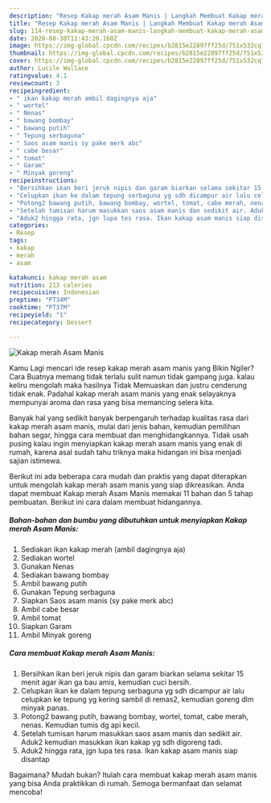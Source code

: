 ```yaml
---
description: "Resep Kakap merah Asam Manis | Langkah Membuat Kakap merah Asam Manis Yang Enak dan Simpel"
title: "Resep Kakap merah Asam Manis | Langkah Membuat Kakap merah Asam Manis Yang Enak dan Simpel"
slug: 114-resep-kakap-merah-asam-manis-langkah-membuat-kakap-merah-asam-manis-yang-enak-dan-simpel
date: 2020-08-30T11:43:20.160Z
image: https://img-global.cpcdn.com/recipes/b2815e22897ff25d/751x532cq70/kakap-merah-asam-manis-foto-resep-utama.jpg
thumbnail: https://img-global.cpcdn.com/recipes/b2815e22897ff25d/751x532cq70/kakap-merah-asam-manis-foto-resep-utama.jpg
cover: https://img-global.cpcdn.com/recipes/b2815e22897ff25d/751x532cq70/kakap-merah-asam-manis-foto-resep-utama.jpg
author: Lucile Wallace
ratingvalue: 4.1
reviewcount: 3
recipeingredient:
- " ikan kakap merah ambil dagingnya aja"
- " wortel"
- " Nenas"
- " bawang bombay"
- " bawang putih"
- " Tepung serbaguna"
- " Saos asam manis sy pake merk abc"
- " cabe besar"
- " tomat"
- " Garam"
- " Minyak goreng"
recipeinstructions:
- "Bersihkan ikan beri jeruk nipis dan garam biarkan selama sekitar 15 menit agar ikan ga bau amis, kemudian cuci bersih."
- "Celupkan ikan ke dalam tepung serbaguna yg sdh dicampur air lalu celupkan ke tepung yg kering sambil di remas2, kemudian goreng dlm minyak panas."
- "Potong2 bawang putih, bawang bombay, wortel, tomat, cabe merah, nenas. Kemudian tumis dg api kecil."
- "Setelah tumisan harum masukkan saos asam manis dan sedikit air. Aduk2 kemudian masukkan ikan kakap yg sdh digoreng tadi."
- "Aduk2 hingga rata, jgn lupa tes rasa. Ikan kakap asam manis siap disantap"
categories:
- Resep
tags:
- kakap
- merah
- asam

katakunci: kakap merah asam 
nutrition: 213 calories
recipecuisine: Indonesian
preptime: "PT34M"
cooktime: "PT37M"
recipeyield: "1"
recipecategory: Dessert

---
```



![Kakap merah Asam Manis](https://img-global.cpcdn.com/recipes/b2815e22897ff25d/751x532cq70/kakap-merah-asam-manis-foto-resep-utama.jpg)

Kamu Lagi mencari ide resep kakap merah asam manis yang Bikin Ngiler? Cara Buatnya memang tidak terlalu sulit namun tidak gampang juga. kalau keliru mengolah maka hasilnya Tidak Memuaskan dan justru cenderung tidak enak. Padahal kakap merah asam manis yang enak selayaknya mempunyai aroma dan rasa yang bisa memancing selera kita.

Banyak hal yang sedikit banyak berpengaruh terhadap kualitas rasa dari kakap merah asam manis, mulai dari jenis bahan, kemudian pemilihan bahan segar, hingga cara membuat dan menghidangkannya. Tidak usah pusing kalau ingin menyiapkan kakap merah asam manis yang enak di rumah, karena asal sudah tahu triknya maka hidangan ini bisa menjadi sajian istimewa.




Berikut ini ada beberapa cara mudah dan praktis yang dapat diterapkan untuk mengolah kakap merah asam manis yang siap dikreasikan. Anda dapat membuat Kakap merah Asam Manis memakai 11 bahan dan 5 tahap pembuatan. Berikut ini cara dalam membuat hidangannya.

<!--inarticleads1-->

##### Bahan-bahan dan bumbu yang dibutuhkan untuk menyiapkan Kakap merah Asam Manis:

1. Sediakan  ikan kakap merah (ambil dagingnya aja)
1. Sediakan  wortel
1. Gunakan  Nenas
1. Sediakan  bawang bombay
1. Ambil  bawang putih
1. Gunakan  Tepung serbaguna
1. Siapkan  Saos asam manis (sy pake merk abc)
1. Ambil  cabe besar
1. Ambil  tomat
1. Siapkan  Garam
1. Ambil  Minyak goreng




<!--inarticleads2-->

##### Cara membuat Kakap merah Asam Manis:

1. Bersihkan ikan beri jeruk nipis dan garam biarkan selama sekitar 15 menit agar ikan ga bau amis, kemudian cuci bersih.
1. Celupkan ikan ke dalam tepung serbaguna yg sdh dicampur air lalu celupkan ke tepung yg kering sambil di remas2, kemudian goreng dlm minyak panas.
1. Potong2 bawang putih, bawang bombay, wortel, tomat, cabe merah, nenas. Kemudian tumis dg api kecil.
1. Setelah tumisan harum masukkan saos asam manis dan sedikit air. Aduk2 kemudian masukkan ikan kakap yg sdh digoreng tadi.
1. Aduk2 hingga rata, jgn lupa tes rasa. Ikan kakap asam manis siap disantap




Bagaimana? Mudah bukan? Itulah cara membuat kakap merah asam manis yang bisa Anda praktikkan di rumah. Semoga bermanfaat dan selamat mencoba!
